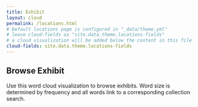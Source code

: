 ```yaml
---
title: Exhibit
layout: cloud
permalink: /locations.html
# Default locations page is configured in "_data/theme.yml"
# leave cloud-fields as "site.data.theme.locations-fields"
# a cloud visualization will be added below the content in this file
cloud-fields: site.data.theme.locations-fields
---
```


## Browse Exhibit

Use this word cloud visualization to browse exhibits.
Word size is determined by frequency and all words link to a corresponding collection search.

